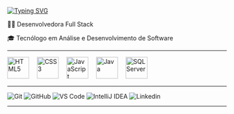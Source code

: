 <a href="https://git.io/typing-svg"><img src="https://readme-typing-svg.demolab.com?font=Fira+Code&size=30&pause=1000&width=435&lines=%3COi%2C+eu+sou+a+Alinne!+%2F%3E" alt="Typing SVG" /></a>

<p> 👩‍💻 Desenvolvedora Full Stack </p>
 <p>  🎓 Tecnólogo em Análise e Desenvolvimento de Software </p>

---

<div align="left">
  <img src="https://cdn.jsdelivr.net/gh/devicons/devicon/icons/html5/html5-original.svg" height="50" alt="HTML5" />
  <img width="10"/>
  <img src="https://cdn.jsdelivr.net/gh/devicons/devicon/icons/css3/css3-original.svg" height="50" alt="CSS3" />
  <img width="10"/>
  <img src="https://cdn.jsdelivr.net/gh/devicons/devicon/icons/javascript/javascript-original.svg" height="50" alt="JavaScript" />
  <img width="10"/>
  <img src="https://cdn.jsdelivr.net/gh/devicons/devicon/icons/java/java-original.svg" height="50" alt="Java" />
  <img width="10"/>
  <img src="https://cdn.jsdelivr.net/gh/devicons/devicon@latest/icons/microsoftsqlserver/microsoftsqlserver-plain.svg" height="50" alt="SQLServer"/>
  <img width="10"/>
          </div>

---

<div align="left">
  <img src="https://img.shields.io/badge/Git-F05032?style=for-the-badge&logo=git&logoColor=white" alt="Git"/>
  <img src="https://img.shields.io/badge/GitHub-181717?style=for-the-badge&logo=github&logoColor=white" alt="GitHub"/>
  <img src="https://img.shields.io/badge/VS Code-007ACC?style=for-the-badge&logo=visualstudiocode&logoColor=white" alt="VS Code"/>
  <img src="https://img.shields.io/badge/IntelliJ IDEA-000000?style=for-the-badge&logo=intellijidea&logoColor=white" alt="IntelliJ IDEA"/>
   <img src="https://img.shields.io/badge/LinkedIn-0077B5?style=for-the-badge&logo=linkedin&logoColor=white" alt ="Linkedin"/>
</div>

---
<!--
### Estatísticas do GitHub
  <div align="center">
  <img src="https://github-readme-stats.vercel.app/api?username=alinneoliveira-dev&hide_title=false&hide_rank=false&show_icons=true&include_all_commits=true&count_private=true&disable_animations=false&theme=dracula&locale=pt-br&hide_border=false" height="150" />
  <img src="https://github-readme-stats.vercel.app/api/top-langs?username=alinneoliveira-dev&locale=pt-br&hide_title=false&layout=compact&card_width=320&langs_count=5&theme=dracula&hide_border=false" height="150" />
</div>
-->


